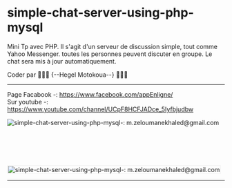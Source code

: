 # simple-chat-server-using-php-mysql

Mini Tp avec PHP. Il s'agit d'un serveur de discussion simple, tout comme Yahoo Messenger. toutes les personnes peuvent discuter en groupe. Le chat sera mis à jour automatiquement.

Coder par 🌿🌿🌿 {--Hegel Motokoua--} 🌿🌿🌿 

------------------------------


Page Facabook -: https://www.facebook.com/appEnligne/
<br />
Sur youtube -: https://www.youtube.com/channel/UCpF8HCFJADce_5Iyfbjudbw

<div class="file-header">
<img src="https://zupimages.net/up/19/48/7or1.png" alt="simple-chat-server-using-php-mysql-: m.zeloumanekhaled@gmail.com"  />
</div>


<img style="border: 2px solid whitesmoke; margin-top:90px" src="#" alt="simple-chat-server-using-php-mysql-: m.zeloumanekhaled@gmail.com"  />



------------------------------
